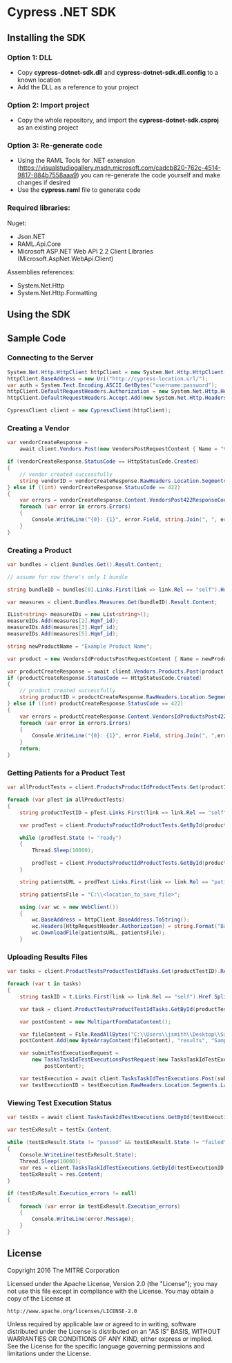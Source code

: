 # Cypress .NET SDK

## Installing the SDK

### Option 1: DLL
 - Copy **cypress-dotnet-sdk.dll** and **cypress-dotnet-sdk.dll.config** to a known location
 - Add the DLL as a reference to your project


### Option 2: Import project
 - Copy the whole repository, and import the **cypress-dotnet-sdk.csproj** as an existing project

### Option 3: Re-generate code
 - Using the RAML Tools for .NET extension (https://visualstudiogallery.msdn.microsoft.com/cadcb820-762c-4514-9817-884b7558aaa9) you can re-generate the code yourself and make changes if desired
 - Use the **cypress.raml** file to generate code

### Required libraries:
Nuget:
 - Json.NET
 - RAML.Api.Core
 - Microsoft ASP.NET Web API 2.2 Client Libraries (Microsoft.AspNet.WebApi.Client)

Assemblies references:
  - System.Net.Http
  - System.Net.Http.Formatting


## Using the SDK
## Sample Code

### Connecting to the Server

```csharp
System.Net.Http.HttpClient httpClient = new System.Net.Http.HttpClient();
httpClient.BaseAddress = new Uri("http://cypress-location.url/");
var auth = System.Text.Encoding.ASCII.GetBytes("username:password");
httpClient.DefaultRequestHeaders.Authorization = new System.Net.Http.Headers.AuthenticationHeaderValue("Basic", Convert.ToBase64String(auth));
httpClient.DefaultRequestHeaders.Accept.Add(new System.Net.Http.Headers.MediaTypeWithQualityHeaderValue("application/json"));

CypressClient client = new CypressClient(httpClient);
```

### Creating a Vendor

```csharp
var vendorCreateResponse =
	await client.Vendors.Post(new VendorsPostRequestContent { Name = "Vendor Name" });

if (vendorCreateResponse.StatusCode == HttpStatusCode.Created)
{
	// vendor created successfully
	string vendorID = vendorCreateResponse.RawHeaders.Location.Segments.Last();
} else if ((int) vendorCreateResponse.StatusCode == 422)
{
    var errors = vendorCreateResponse.Content.VendorsPost422ResponseContent;
    foreach (var error in errors.Errors)
    {
        Console.WriteLine("{0}: {1}", error.Field, string.Join(", ", error.Messages));
    }
}
```

### Creating a Product

```csharp
var bundles = client.Bundles.Get().Result.Content;

// assume for now there's only 1 bundle

string bundleID = bundles[0].Links.First(link => link.Rel == "self").Href.Split('/').Last();

var measures = client.Bundles.Measures.Get(bundleID).Result.Content;

IList<string> measureIDs = new List<string>();
measureIDs.Add(measures[2].Hqmf_id);
measureIDs.Add(measures[3].Hqmf_id);
measureIDs.Add(measures[5].Hqmf_id);

string newProductName = "Example Product Name";

var product = new VendorsIdProductsPostRequestContent { Name = newProductName, C1_test = true, Bundle_id = bundleID, Measure_ids = measureIDs };

var productCreateResponse = await client.Vendors.Products.Post(product, vendorID);
if (productCreateResponse.StatusCode == HttpStatusCode.Created)
{
	// product created successfully
	string productID = productCreateResponse.RawHeaders.Location.Segments.Last();
} else if ((int) productCreateResponse.StatusCode == 422)
{
    var errors = productCreateResponse.Content.VendorsIdProductsPost422ResponseContent;
    foreach (var error in errors.Errors)
    {
        Console.WriteLine("{0}: {1}", error.Field, string.Join(", ",error.Messages));
    }
    return;
}
```

### Getting Patients for a Product Test
```csharp
var allProductTests = client.ProductsProductIdProductTests.Get(productID).Result.Content;

foreach (var pTest in allProductTests)
{
	string productTestID = pTest.Links.First(link => link.Rel == "self").Href.Split('/').Last();

	var prodTest = client.ProductsProductIdProductTests.GetById(productTestID, productID).Result.Content; ;

	while (prodTest.State != "ready")
	{
		Thread.Sleep(10000);

		prodTest = client.ProductsProductIdProductTests.GetById(productTestID, productID).Result.Content;
	}

	string patientsURL = prodTest.Links.First(link => link.Rel == "patients").Href;

	string patientsFile = "C:\\<location_to_save_file>";

	using (var wc = new WebClient())
	{
		wc.BaseAddress = httpClient.BaseAddress.ToString();
		wc.Headers[HttpRequestHeader.Authorization] = string.Format("Basic {0}", Convert.ToBase64String(auth));
		wc.DownloadFile(patientsURL, patientsFile);
	}

```


### Uploading Results Files

```csharp
var tasks = client.ProductTestsProductTestIdTasks.Get(productTestID).Result.Content;

foreach (var t in tasks)
{
	string taskID = t.Links.First(link => link.Rel == "self").Href.Split('/').Last(); ;

	var task = client.ProductTestsProductTestIdTasks.GetById(productTestID, taskID).Result.Content;

	var postContent = new MultipartFormDataContent();

	var fileContent = File.ReadAllBytes("C:\\Users\\jsmith\\Desktop\\Sample_QRDA_III.xml");
	postContent.Add(new ByteArrayContent(fileContent), "results", "Sample_QRDA_III.xml");

	var submitTestExecutionRequest =
		new TasksTaskIdTestExecutionsPostRequest(new TasksTaskIdTestExecutionsUriParameters { Task_id = taskID },
			postContent);

	var testExecution = await client.TasksTaskIdTestExecutions.Post(submitTestExecutionRequest);
	var testExecutionID = testExecution.RawHeaders.Location.Segments.Last();
```

### Viewing Test Execution Status

```csharp
var testEx = await client.TasksTaskIdTestExecutions.GetById(testExecutionID, taskID);

var testExResult = testEx.Content;

while (testExResult.State != "passed" && testExResult.State != "failed")
{
	Console.WriteLine(testExResult.State);
	Thread.Sleep(10000);
	var res = client.TasksTaskIdTestExecutions.GetById(testExecutionID, taskID).Result;
	testExResult = res.Content;
}

if (testExResult.Execution_errors != null)
{
	foreach (var error in testExResult.Execution_errors)
	{
		Console.WriteLine(error.Message);
	}
}
```

License
-------

Copyright 2016 The MITRE Corporation

Licensed under the Apache License, Version 2.0 (the "License");
you may not use this file except in compliance with the License.
You may obtain a copy of the License at

    http://www.apache.org/licenses/LICENSE-2.0

Unless required by applicable law or agreed to in writing, software
distributed under the License is distributed on an "AS IS" BASIS,
WITHOUT WARRANTIES OR CONDITIONS OF ANY KIND, either express or implied.
See the License for the specific language governing permissions and
limitations under the License.
